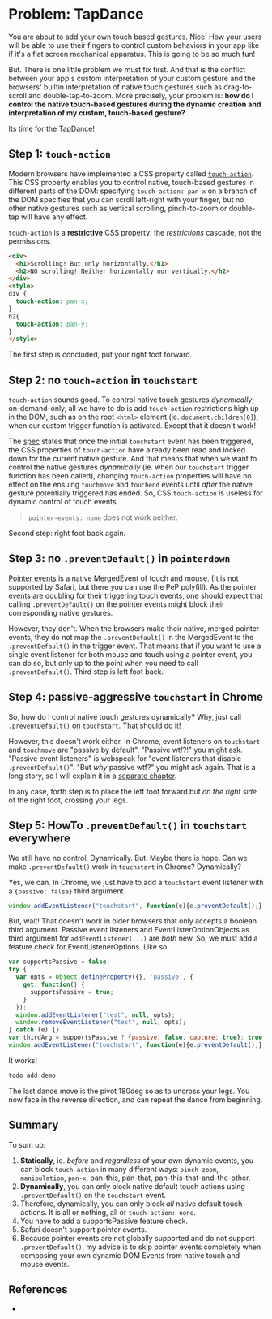 # Problem: TapDance

You are about to add your own touch based gestures. Nice! How your users will be able to use their
fingers to control custom behaviors in your app like if it's a flat screen mechanical apparatus. 
This is going to be so much fun!

But. There is one little problem we must fix first. And that is the conflict between
your app's custom interpretation of your custom gesture and the browsers' builtin interpretation
of native touch gestures such as drag-to-scroll and double-tap-to-zoom.
More precisely, your problem is: 
**how do I control the native touch-based gestures during 
the dynamic creation and interpretation of my custom, touch-based gesture?**

Its time for the TapDance!

## Step 1: `touch-action`

Modern browsers have implemented a CSS property called 
[`touch-action`](https://developer.mozilla.org/en-US/docs/Web/CSS/touch-action).
This CSS property enables you to control native, touch-based gestures in different parts of the DOM:
specifying `touch-action: pan-x` on a branch of the DOM specifies that you can scroll left-right
with your finger, but no other native gestures such as vertical scrolling, pinch-to-zoom or double-tap
will have any effect.

`touch-action` is a **restrictive** CSS property: the *restrictions* cascade, not the permissions. 
```html
<div>
  <h1>Scrolling! But only horizontally.</h1>
  <h2>NO scrolling! Neither horizontally nor vertically.</h2>
</div>
<style>
div {
  touch-action: pan-x;
}
h2{
  touch-action: pan-y;
}
</style>
```

The first step is concluded, put your right foot forward.

## Step 2: no `touch-action` in `touchstart`

`touch-action` sounds good. To control native touch gestures *dynamically*, on-demand-only, 
all we have to do is add `touch-action` restrictions high up in the DOM, 
such as on the root `<html>` element (ie. `document.children[0]`), when our custom trigger function 
is activated. Except that it doesn't work! 

<script async src="//jsfiddle.net/orstavik/nheLpx3y/29/embed/result,html/"></script>

The [spec]() states that once the initial `touchstart` event has been triggered, 
the CSS properties of `touch-action` have already been read and locked down for the current 
native gesture. And that means that when we want to control the native gestures *dynamically*
(ie. when our `touchstart` trigger function has been called), 
changing `touch-action` properties will have no effect on the ensuing `touchmove` and `touchend` 
events until *after* the native gesture potentially triggered has ended. 
So, CSS `touch-action` is useless for dynamic control of touch events.

> `pointer-events: none` does not work neither.

Second step: right foot back again.

## Step 3: no `.preventDefault()` in `pointerdown`

[Pointer events](https://developer.mozilla.org/en-US/docs/Web/API/Pointer_events)
is a native MergedEvent of touch and mouse. 
(It is not supported by Safari, but there you can use the PeP polyfill).
As the pointer events are doubling for their triggering touch events, one should expect that
calling `.preventDefault()` on the pointer events might block their corresponding native gestures.

<script async src="//jsfiddle.net/orstavik/L0fr2nuh/5/embed/result,html/"></script>

However, they don't. When the browsers make their native, merged pointer events, they do not map the
`.preventDefault()` in the MergedEvent to the `.preventDefault()` in the trigger event.
That means that if you want to use a single event listener for both mouse and touch using a pointer event,
you can do so, but only up to the point when you need to call `.preventDefault()`.
Third step is left foot back.

## Step 4: passive-aggressive `touchstart` in Chrome

So, how do I control native touch gestures dynamically?
Why, just call `.preventDefault()` on `touchstart`. That should do it!

<script async src="//jsfiddle.net/orstavik/46vhLstn/3/embed/result,html/"></script>

However, this doesn't work either. In Chrome, event listeners on `touchstart` and 
`touchmove` are "passive by default". "Passive wtf?!" you might ask. 
"Passive event listeners" is webspeak for "event listeners that disable `.preventDefault()`". 
"But *why* passive wtf?" you might ask again. 
That is a long story, so I will explain it in a [separate chapter](Problem7_WebDemocracy).

In any case, forth step is to place the left foot forward but *on the right side* of the right foot, 
crossing your legs.

## Step 5: HowTo `.preventDefault()` in `touchstart` everywhere

We still have no control. Dynamically. But. Maybe there is hope. Can we make `.preventDefault()` 
work in `touchstart` in Chrome? Dynamically?

Yes, we can. In Chrome, we just have to add a `touchstart` event listener with 
a `{passive: false}` third argument. 
```javascript
window.addEventListener("touchstart", function(e){e.preventDefault();}, {passive: false, capture: true});
```

But, wait! That doesn't work in older browsers that only accepts a boolean third argument. 
Passive event listeners and EventListerOptionObjects as third argument for `addEventListener(...)`
are *both* new. So, we must add a feature check for EventListenerOptions. Like so.

```javascript
var supportsPassive = false;
try {
  var opts = Object.defineProperty({}, 'passive', {
    get: function() {
      supportsPassive = true;
    }
  });
  window.addEventListener("test", null, opts);
  window.removeEventListener("test", null, opts);
} catch (e) {}
var thirdArg = supportsPassive ? {passive: false, capture: true}: true;
window.addEventListener("touchstart", function(e){e.preventDefault();}, thirdArg);
```
It works!
```html
todo add demo
```
The last dance move is the pivot 180deg so as to uncross your legs.
You now face in the reverse direction, and can repeat the dance from beginning.

## Summary

To sum up:
1. **Statically**, ie. *before* and *regardless* of your own dynamic events,
   you can block `touch-action` in many different ways:
   `pinch-zoom`, `manipulation`, `pan-x`, pan-this, pan-that, pan-this-that-and-the-other.
2. **Dynamically**, you can only block native default touch actions using `.preventDefault()` on
   the `touchstart` event.
3. Therefore, dynamically, you can only block *all* native default touch actions. 
   It is all or nothing, all or `touch-action: none`. 
4. You have to add a supportsPassive feature check.
5. Safari doesn't support pointer events.
6. Because pointer events are not globally supported and do not support `.preventDefault()`,
   my advice is to skip pointer events completely when composing your own dynamic DOM Events
   from native touch and mouse events.

## References

 * 
 
 <!--
 Todo check that this research is included in this chapter
      * e.preventDefault() will make the browsers pan and scroll based on touch not happen.
      * But, this might not be what you want. You might want a scroll to be unaffected by your mixin.
      * And so,
      *
      * Todo: "touch-action: none" vs. e.preventDefault()
      * 1. add "touch-action: none" or "touch-action: pan-x" to the style of
      * a) the element itself and/or
      * b) any parent element up so far as to cover the area
      * that you think the user might get in contact with during the gesture.
      * This is bad because a) it is not supported in Safari and b) it might require you to block touch-action such as
      * essential pan-based scrolling and pinch zooming on the entire screen.
      *
      * 2. add "touch-action: none" when the gesture event is triggered
      * (at the same time as the eventListeners for the move and up are added).
      * a) I should probably do this with "touch-action: none" on the body element.
      * So to prevent it happening on the entire screen. That means that we need to cache the value of that property,
      * so that when the gesture stops, we restore that property to its original state.
      * In addition, e.preventDefault() is run on move event.
      * This seems like a better strategy.
      * Open questions are:
      * 1. will the browser intercept on the first move?? for example zoom just a little bit before it reacts? I think not.
      * 2. if we run e.preventDefault(), is it necessary at all to stress with the css touch-action property?
      * Will the default scroll in a browser ever run before the e.preventDefault is called?
      * And if so, can that be considered just a bug and not to be considered?
 -->